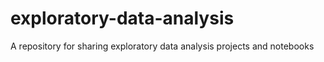 # exploratory-data-analysis
A repository for sharing exploratory data analysis projects and notebooks
